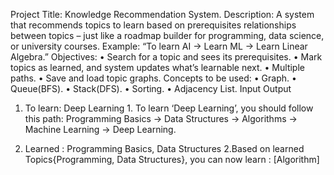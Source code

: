 Project Title: Knowledge Recommendation System.
Description: A system that recommends topics to learn based on prerequisites relationships between topics – just like a roadmap builder for programming, data science, or university courses. Example: “To learn AI -> Learn ML -> Learn Linear Algebra.”
Objectives: 
•	Search for a topic and sees its prerequisites.
•	Mark topics as learned, and system updates what’s learnable next.
•	Multiple paths.
•	Save and load topic graphs.
Concepts to be used:
•	Graph.
•	Queue(BFS).
•	Stack(DFS).
•	Sorting.
•	Adjacency List.
Input	Output
1.    To learn: Deep Learning	1. To learn ‘Deep Learning’, you should follow this path:
Programming Basics -> Data Structures -> Algorithms -> Machine Learning -> Deep Learning.
	
2. Learned : Programming Basics, Data Structures	2.Based on learned Topics{Programming, Data Structures}, you can now learn : [Algorithm]


	
